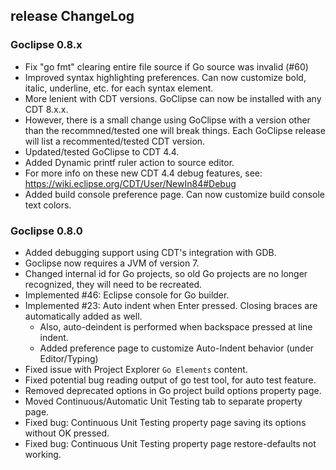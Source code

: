 ## release ChangeLog

### Goclipse 0.8.x
 * Fix "go fmt" clearing entire file source if Go source was invalid (#60)
 * Improved syntax highlighting preferences. Can now customize bold, italic, underline, etc. for each syntax element.
 * More lenient with CDT versions. GoClipse can now be installed with any CDT 8.x.x.
  * However, there is a small change using GoClipse with a version other than the recommned/tested one will break things. Each GoClipse release will list a recommented/tested CDT version.
 * Updated/tested GoClipse to CDT 4.4. 
  * Added Dynamic printf ruler action to source editor.
  * For more info on these new CDT 4.4 debug features, see: https://wiki.eclipse.org/CDT/User/NewIn84#Debug
 * Added build console preference page. Can now customize build console text colors. 


### Goclipse 0.8.0
 * Added debugging support using CDT's integration with GDB.
 * Goclipse now requires a JVM of version 7. 
 * Changed internal id for Go projects, so old Go projects are no longer recognized, they will need to be recreated.
 * Implemented #46: Eclipse console for Go builder.
 * Implemented #23: Auto indent when Enter pressed. Closing braces are automatically added as well.
   * Also, auto-deindent is performed when backspace pressed at line indent.
   * Added preference page to customize Auto-Indent behavior (under Editor/Typing)
 * Fixed issue with Project Explorer `Go Elements` content.
 * Fixed potential bug reading output of go test tool, for auto test feature.
 * Removed deprecated options in Go project build options property page.
 * Moved Continuous/Automatic Unit Testing tab to separate property page.
  * Fixed bug: Continuous Unit Testing property page saving its options without OK pressed.
  * Fixed bug: Continuous Unit Testing property page restore-defaults not working.